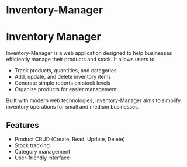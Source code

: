 # Inventory-Manager
# Inventory Manager

Inventory-Manager is a web application designed to help businesses efficiently manage their products and stock. 
It allows users to:

- Track products, quantities, and categories
- Add, update, and delete inventory items
- Generate simple reports on stock levels
- Organize products for easier management

Built with modern web technologies, Inventory-Manager aims to simplify inventory operations for small and medium businesses. 

## Features
- Product CRUD (Create, Read, Update, Delete)
- Stock tracking
- Category management
- User-friendly interface
